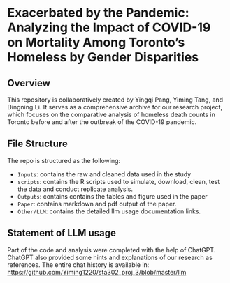# Exacerbated by the Pandemic: Analyzing the Impact of COVID-19 on Mortality Among Toronto’s Homeless by Gender Disparities
## Overview
This repository is collaboratively created by Yingqi Pang, Yiming Tang, and Dingning Li. It serves as a comprehensive archive for our research project, which focuses on the comparative analysis of homeless death counts in Toronto before and after the outbreak of the COVID-19 pandemic. 

## File Structure
The repo is structured as the following:
* `Inputs`: contains the raw and cleaned data used in the study 
* `scripts`: contains the R scripts used to simulate, download, clean, test the data and conduct replicate analysis. 
* `Outputs`: contains contains the tables and figure used in the paper 
* `Paper`: contains markdown and pdf output of the paper. 
* `Other/LLM`: contains the detailed llm usage documentation links.

## Statement of LLM usage
Part of the code and analysis were completed with the help of ChatGPT. ChatGPT also provided some hints and explanations of our research as references. The entire chat history is available in: https://github.com/Yiming1220/sta302_proj_3/blob/master/llm
